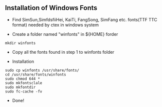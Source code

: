## Installation of Windows Fonts

* Find SimSun,SimfdsfiiHei, KaiTi, FangSong, SimFang etc. fonts(TTF TTC format) needed by ctex in windows system

* Create a folder named "winfonts" in ${HOME} forder
```
mkdir winfonts
```
* Copy all the fonts found in step 1 to winfonts folder 

* Installation
```
sudo cp winfonts /usr/share/fonts/
cd /usr/share/fonts/winfonts
sudo chmod 644 *
sudo mkfontsclale
sudo mkfontdir
sudo fc-cache -fv
```
* Done!
